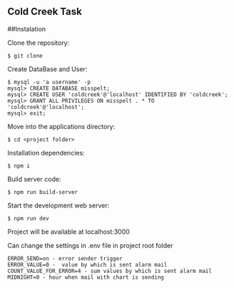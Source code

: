 ## Cold Creek Task

##Instalation

Clone the repository:
``` shell
$ git clone
```
Create DataBase and User:
``` shell
$ mysql -u 'a username' -p
mysql> CREATE DATABASE misspelt;
mysql> CREATE USER 'coldcreek'@'localhost' IDENTIFIED BY 'coldcreek';
mysql> GRANT ALL PRIVILEGES ON misspelt . * TO 'coldcreek'@'localhost';
mysql> exit;
```

Move into the applications directory:
``` shell
$ cd <project folder>
```

Installation dependencies:
``` shell
$ npm i
```
Build server code:
``` shell
$ npm run build-server
```

Start the development web server:
``` shell
$ npm run dev
```
Project will be available at localhost:3000

Can change the settings in .env file in project root folder
``` shell
ERROR_SEND=on - error sender trigger
ERROR_VALUE=0 -  value by which is sent alarm mail
COUNT_VALUE_FOR_ERROR=4 - sum values by which is sent alarm mail
MIDNIGHT=0 - hour when mail with chart is sending
```
